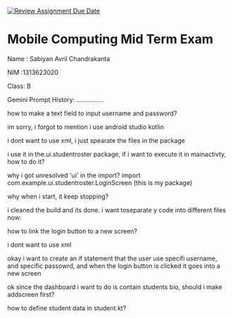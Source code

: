 [![Review Assignment Due Date](https://classroom.github.com/assets/deadline-readme-button-22041afd0340ce965d47ae6ef1cefeee28c7c493a6346c4f15d667ab976d596c.svg)](https://classroom.github.com/a/88Jgrsmc)
# Mobile Computing Mid Term Exam
Name : Sabiyan Avril Chandrakanta

NIM  :1313623020

Class: B

Gemini Prompt History: ...............

how to make a text field to input username and password?

im sorry, i forgot to mention i use android studio kotlin

i dont want to use xml, i just spearate the files in the package

i use it in the.ui.studentroster package, if i want to execute it in mainactivty, how to do it?

why i got unresolved 'ui' in the import? import com.example.ui.studentroster.LoginScreen (this is my package)

why when i start, it keep stopping?

 i cleaned  the build and its done. i want toseparate y code into different files now:

how to link the login button to a new screen?

i dont want to use xml

okay i want to create an if statement that the user use specifi username, and specific passowrd, and when the login button is clicked it goes into a new screen

ok since the dashboard i want to do is contain students bio, should i make addscreen first?

how to define student data in student.kt?